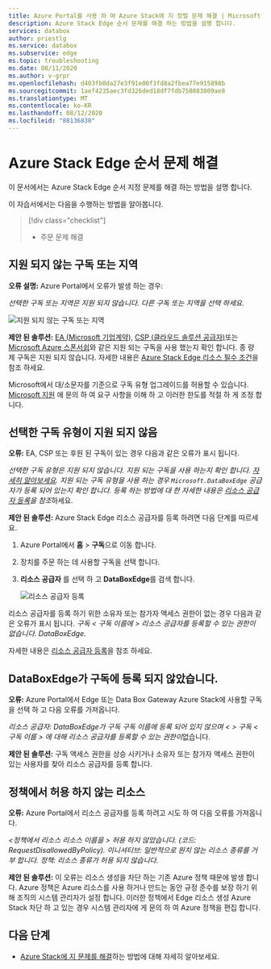 ```yaml
---
title: Azure Portal를 사용 하 여 Azure Stack에 지 정렬 문제 해결 | Microsoft Docs
description: Azure Stack Edge 순서 문제를 해결 하는 방법을 설명 합니다.
services: databox
author: priestlg
ms.service: databox
ms.subservice: edge
ms.topic: troubleshooting
ms.date: 08/11/2020
ms.author: v-grpr
ms.openlocfilehash: d403fb0da27e3f91e00f3fd8a2fbea77e915898b
ms.sourcegitcommit: 1aef4235aec3fd326ded18df7fdb750883809ae8
ms.translationtype: MT
ms.contentlocale: ko-KR
ms.lasthandoff: 08/12/2020
ms.locfileid: "88136830"
---
```

# <a name="troubleshoot-your-azure-stack-edge-ordering-issues"></a>Azure Stack Edge 순서 문제 해결

이 문서에서는 Azure Stack Edge 순서 지정 문제를 해결 하는 방법을 설명 합니다.

이 자습서에서는 다음을 수행하는 방법을 알아봅니다.

> [!div class="checklist"]
>
> * 주문 문제 해결

## <a name="unsupported-subscription-or-region"></a>지원 되지 않는 구독 또는 지역

**오류 설명:** Azure Portal에서 오류가 발생 하는 경우:

*선택한 구독 또는 지역은 지원 되지 않습니다. 다른 구독 또는 지역을 선택 하세요.*

![지원 되지 않는 구독 또는 지역](media/azure-stack-edge-troubleshoot-ordering/azure-stack-edge-troubleshoot-ordering-01.png)

**제안 된 솔루션:**  [EA (Microsoft 기업계약](https://azure.microsoft.com/overview/sales-number/)), [CSP (클라우드 솔루션 공급자)](https://docs.microsoft.com/partner-center/azure-plan-lp)또는 [Microsoft Azure 스폰서쉽](https://azure.microsoft.com/offers/ms-azr-0036p/)와 같은 지원 되는 구독을 사용 했는지 확인 합니다. 종 량 제 구독은 지원 되지 않습니다. 자세한 내용은 [Azure Stack Edge 리소스 필수 조건](azure-stack-edge-deploy-prep.md#prerequisites)을 참조 하세요.

Microsoft에서 대/소문자를 기준으로 구독 유형 업그레이드를 허용할 수 있습니다. [Microsoft 지원](https://azure.microsoft.com/support/options/) 에 문의 하 여 요구 사항을 이해 하 고 이러한 한도를 적절 하 게 조정 합니다.

## <a name="selected-subscription-type-not-supported"></a>선택한 구독 유형이 지원 되지 않음

**오류:** EA, CSP 또는 후원 된 구독이 있는 경우 다음과 같은 오류가 표시 됩니다.

*선택한 구독 유형은 지원 되지 않습니다. 지원 되는 구독을 사용 하는지 확인 합니다. [자세히 알아보세요](azure-stack-edge-deploy-prep.md#prerequisites). 지원 되는 구독 유형을 사용 하는 경우 `Microsoft.DataBoxEdge` 공급자가 등록 되어 있는지 확인 합니다. 등록 하는 방법에 대 한 자세한 내용은 [리소스 공급자 등록](azure-stack-edge-manage-access-power-connectivity-mode.md#register-resource-providers)을 참조*하세요.

**제안 된 솔루션:** Azure Stack Edge 리소스 공급자를 등록 하려면 다음 단계를 따르세요.

1. Azure Portal에서 **홈**  >  **구독**으로 이동 합니다.

2. 장치를 주문 하는 데 사용할 구독을 선택 합니다.

3. **리소스 공급자** 를 선택 하 고 **DataBoxEdge**를 검색 합니다.

    ![리소스 공급자 등록](media/azure-stack-edge-troubleshoot-ordering/azure-stack-edge-troubleshoot-ordering-02.png)

리소스 공급자를 등록 하기 위한 소유자 또는 참가자 액세스 권한이 없는 경우 다음과 같은 오류가 표시 됩니다. *구독 &lt; 구독 이름에 &gt; 리소스 공급자를 등록할 수 있는 권한이 없습니다. DataBoxEdge.*

자세한 내용은 [리소스 공급자 등록](azure-stack-edge-manage-access-power-connectivity-mode.md#register-resource-providers)을 참조 하세요.

## <a name="microsoftdataboxedge-not-registered-for-subscription"></a>DataBoxEdge가 구독에 등록 되지 않았습니다.

**오류:** Azure Portal에서 Edge 또는 Data Box Gateway Azure Stack에 사용할 구독을 선택 하 고 다음 오류를 가져옵니다.

*리소스 공급자: DataBoxEdge가 구독 구독 이름에 등록 되어 있지 않으며 &lt; &gt; 구독 &lt; 구독 이름 &gt; 에 대해 리소스 공급자를 등록할 수 있는 권한이*없습니다.

**제안 된 솔루션:** 구독 액세스 권한을 상승 시키거나 소유자 또는 참가자 액세스 권한이 있는 사용자를 찾아 리소스 공급자를 등록 합니다.

## <a name="resource-disallowed-by-policy"></a>정책에서 허용 하지 않는 리소스

**오류:** Azure Portal에서 리소스 공급자를 등록 하려고 시도 하 여 다음 오류를 가져옵니다.

*&lt;정책에서 리소스 리소스 이름을 &gt; 허용 하지 않았습니다. (코드: RequestDisallowedByPolicy). 이니셔티브: 일반적으로 원치 않는 리소스 종류를 거부 합니다. 정책: 리소스 종류가 허용 되지 않습니다.*

**제안 된 솔루션:** 이 오류는 리소스 생성을 차단 하는 기존 Azure 정책 때문에 발생 합니다. Azure 정책은 Azure 리소스를 사용 하거나 만드는 동안 규정 준수를 보장 하기 위해 조직의 시스템 관리자가 설정 합니다. 이러한 정책에서 Edge 리소스 생성 Azure Stack 차단 하 고 있는 경우 시스템 관리자에 게 문의 하 여 Azure 정책을 편집 합니다.

## <a name="next-steps"></a>다음 단계

* [Azure Stack에 지 문제를 해결](azure-stack-edge-troubleshoot.md)하는 방법에 대해 자세히 알아보세요.
